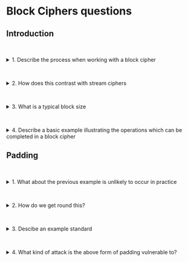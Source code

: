 # Block Ciphers questions

## Introduction

&nbsp;
<details>
<summary>
1. Describe the process when working with a block cipher
</summary>

In a block cipher, we take a block of data and encrypt that or decrypt that before moving on to the next block.
 
</details>

&nbsp;

<details>
<summary>
2. How does this contrast with stream ciphers
</summary>
In a stream cipher, we take each bit per bit or each byte per byte, instead of looking at blocks
</details>

&nbsp;

<details>
<summary>
3. What is a typical block size
</summary>
In terms of block size, typically, we're looking at 128 to 256 bit
</details>

&nbsp;

<details>
<summary>
4. Describe a basic example illustrating the operations which can be completed in a block cipher
</summary>

![Basic block cipher](./images/Basic_block_cipher.png)

For each block of data we:
1. Split in two
1. Switch halves 
1. Do XOR with key
</details>

## Padding

&nbsp;
<details>
<summary>
1. What about the previous example is unlikely to occur in practice
</summary>
The length of the message happened to be a multiple of the key length. That's very unlikely to be the case in real world applications.
</details>

&nbsp;

<details>
<summary>
2. How do we get round this?
</summary>
To get around this we look at a primitive (fundamental operation defined within cryptography) called padding. Padding is the process of expanding the length of a message to ensure that it's a multiple of the key. There are a range of different standards which can be used to achieve this.
</details>

&nbsp;

<details>
<summary>
3. Descibe an example standard
</summary>

A simple example standard based on the cryptographic message syntax is shown here. 

![Padding](./images/Padding.png)

In this example, what we're doing is we're figuring out effectively what the remainder is upon division by the key size. So if we have, for example, a key size of 12 and a message of length 8, then we've got 4 bytes left over. So we need to pad that up by another 4 bytes. So what we do there is we replicate that number in bytes for four different bytes.

</details>

&nbsp;

<details>
<summary>
4. What kind of attack is the above form of padding vulnerable to?
</summary>

The above form of padding with a short message can potentially lead to a Bleichenbacher attack

</details>